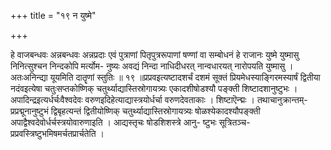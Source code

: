 +++
title = "१९ न युष्मे"

+++

हे वाजबन्धवः अन्नबन्धवः अन्नप्रदाः एवं पुत्राणां पितृपुत्ररूपाणां षण्णां वा सम्बोधनं हे राजानः युष्मे युष्मासु निनित्सुश्चन निन्दकोपि मर्त्योम- नुष्यः अवद्यं निन्दा नाधिदीधरत् नान्वधारयत् नारोपयति युष्मासु । अतःअनिन्द्या यूयमिति दातॄणां स्तुतिः ॥ १९ ॥प्रप्रवइत्यष्टादशर्चं दशमं सूक्तं प्रियमेधस्याङ्गिरमस्यार्षं द्वितीया नदंवइत्येषा चतुःसप्तकोष्णिक् चतुर्थ्याद्यास्तिस्रोगायत्र्यः एकादशीषोडश्यौ पङ्क्ती शिष्टादशानुष्टुभः । अपादिन्द्रइत्यर्धर्चःवैश्वदेवः वरुणइदिहेत्याद्यास्त्रयोर्धर्चा वरुणदेवताकाः । शिष्टाऎन्द्मः । तथाचानुक्रान्तम्-प्रप्रद्मूनानुष्टुभं द्विबृहत्यन्तं द्वितीयोष्णिक् चतुर्थ्याद्यास्तिस्रोगायत्र्यः षोळश्येकादश्यौपङ्क्ती अपाद्वैश्वदेवोर्धर्चस्त्रयोवारुणाइति । आद्यस्तृचः षोडशिशस्त्रे आनु- ष्टुभः सूत्रितञ्च-प्रप्रवस्त्रिष्टुभमिषमर्चतप्रार्चतेति ।
